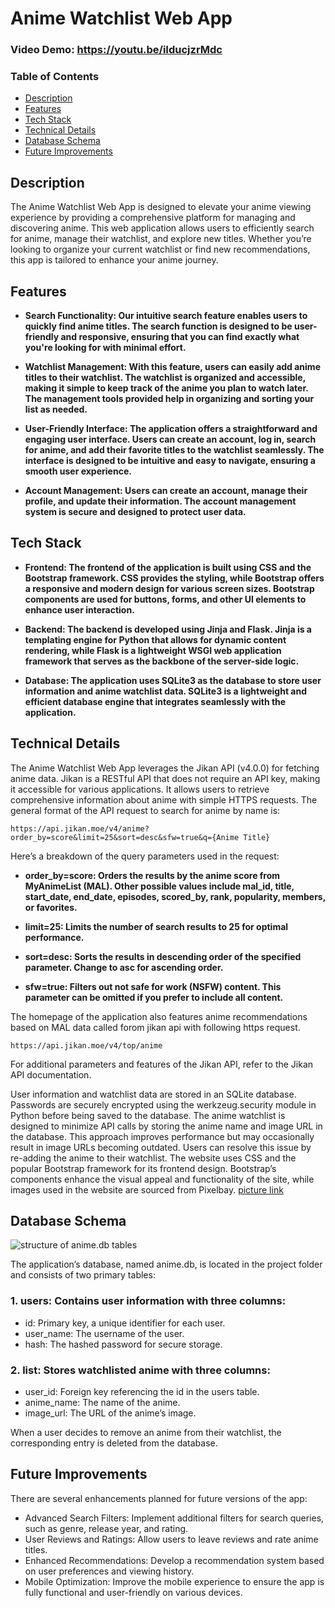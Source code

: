 # Anime Watchlist Web App
### Video Demo: https://youtu.be/iIducjzrMdc
### Table of Contents

- [Description](#description)
- [Features](#features)
- [Tech Stack](#tech_stack)
- [Technical Details](#technical_details)
- [Database Schema](#database_schema)
- [Future Improvements](#future_improvements)

## Description

The Anime Watchlist Web App is designed to elevate your anime viewing experience by providing a comprehensive platform for managing and discovering anime. This web application allows users to efficiently search for anime, manage their watchlist, and explore new titles. Whether you’re looking to organize your current watchlist or find new recommendations, this app is tailored to enhance your anime journey.

## Features

* **Search Functionality: Our intuitive search feature enables users to quickly find anime titles. The search function is designed to be user-friendly and responsive, ensuring that you can find exactly what you're looking for with minimal effort.**

* **Watchlist Management: With this feature, users can easily add anime titles to their watchlist. The watchlist is organized and accessible, making it simple to keep track of the anime you plan to watch later. The management tools provided help in organizing and sorting your list as needed.**
* **User-Friendly Interface: The application offers a straightforward and engaging user interface. Users can create an account, log in, search for anime, and add their favorite titles to the watchlist seamlessly. The interface is designed to be intuitive and easy to navigate, ensuring a smooth user experience.**

* **Account Management: Users can create an account, manage their profile, and update their information. The account management system is secure and designed to protect user data.**

## Tech Stack

* **Frontend: The frontend of the application is built using CSS and the Bootstrap framework. CSS provides the styling, while Bootstrap offers a responsive and modern design for various screen sizes. Bootstrap components are used for buttons, forms, and other UI elements to enhance user interaction.**

* **Backend: The backend is developed using Jinja and Flask. Jinja is a templating engine for Python that allows for dynamic content rendering, while Flask is a lightweight WSGI web application framework that serves as the backbone of the server-side logic.**

* **Database: The application uses SQLite3 as the database to store user information and anime watchlist data. SQLite3 is a lightweight and efficient database engine that integrates seamlessly with the application.**

## Technical Details

The Anime Watchlist Web App leverages the Jikan API (v4.0.0) for fetching anime data. Jikan is a RESTful API that does not require an API key, making it accessible for various applications. It allows users to retrieve comprehensive information about anime with simple HTTPS requests. The general format of the API request to search for anime by name is:


    https://api.jikan.moe/v4/anime?order_by=score&limit=25&sort=desc&sfw=true&q={Anime Title}

Here’s a breakdown of the query parameters used in the request:

* **order_by=score: Orders the results by the anime score from MyAnimeList (MAL). Other possible values include mal_id, title, start_date, end_date, episodes, scored_by, rank, popularity, members, or favorites.**

* **limit=25: Limits the number of search results to 25 for optimal performance.**

* **sort=desc: Sorts the results in descending order of the specified parameter. Change to asc for ascending order.**

* **sfw=true: Filters out not safe for work (NSFW) content. This parameter can be omitted if you prefer to include all content.**

The homepage of the application also features anime recommendations based on MAL data called forom jikan api with following https request.

    https://api.jikan.moe/v4/top/anime

For additional parameters and features of the Jikan API, refer to the Jikan API documentation.

User information and watchlist data are stored in an SQLite database. Passwords are securely encrypted using the werkzeug.security module in Python before being saved to the database. The anime watchlist is designed to minimize API calls by storing the anime name and image URL in the database. This approach improves performance but may occasionally result in image URLs becoming outdated. Users can resolve this issue by re-adding the anime to their watchlist.
The website uses CSS and the popular Bootstrap framework for its frontend design. Bootstrap’s components enhance the visual appeal and functionality of the site, while images used in the website are sourced from Pixelbay.
[picture link](https://cdn.pixabay.com/photo/2023/05/24/13/38/anime-8014848_1280.jpg)


## Database Schema
![structure of anime.db tables ](https://dl.imgdrop.io/file/aed8b140-8472-4813-922b-7ce35ef93c9e/2024/07/28/database_diagramac97fc8547da6bc8.png)

The application’s database, named anime.db, is located in the project folder and consists of two primary tables:

### 1. users: Contains user information with three columns:
* id: Primary key, a unique identifier for each user.
* user_name: The username of the user.
* hash: The hashed password for secure storage.

### 2. list: Stores watchlisted anime with three columns:
* user_id: Foreign key referencing the id in the users table.
* anime_name: The name of the anime.
* image_url: The URL of the anime’s image.

When a user decides to remove an anime from their watchlist, the corresponding entry is deleted from the database.

## Future Improvements

There are several enhancements planned for future versions of the app:

* Advanced Search Filters: Implement additional filters for search queries, such as genre, release year, and rating.
* User Reviews and Ratings: Allow users to leave reviews and rate anime titles.
* Enhanced Recommendations: Develop a recommendation system based on user preferences and viewing history.
* Mobile Optimization: Improve the mobile experience to ensure the app is fully functional and user-friendly on various devices.
